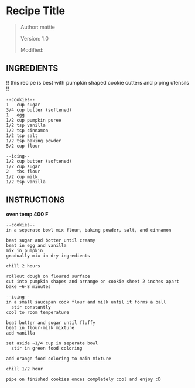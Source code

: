# Recipe Title
> Author: mattie 
>
> Version: 1.0
>
> Modified:


## INGREDIENTS
!! this recipe is best with pumpkin shaped cookie cutters and piping utensils !!
```
--cookies--
1   cup sugar
3/4 cup butter (softened)
1   egg
1/2 cup pumpkin puree
1/2 tsp vanilla
1/2 tsp cinnamon
1/2 tsp salt
1/2 tsp baking powder
5/2 cup flour

--icing--
1/2 cup butter (softened)
1/2 cup sugar
2   tbs flour
1/2 cup milk
1/2 tsp vanilla
```


## INSTRUCTIONS

**oven temp 400 F**

```
--cookies--
in a seperate bowl mix flour, baking powder, salt, and cinnamon

beat sugar and botter until creamy
beat in egg and vanilla
mix in pumpkin
gradually mix in dry ingredients

chill 2 hours

rollout dough on floured surface
cut into pumpkin shapes and arrange on cookie sheet 2 inches apart
bake ~6-8 minutes

--icing--
in a small saucepan cook flour and milk until it forms a ball
  stir constantly
cool to room temperature

beat butter and sugar until fluffy
beat in flour-milk mixture
add vanilla

set aside ~1/4 cup in seperate bowl
  stir in green food coloring

add orange food coloring to main mixture

chill 1/2 hour

pipe on finished cookies onces completely cool and enjoy :D
```
